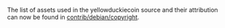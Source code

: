 The list of assets used in the yellowduckiecoin source and their attribution can now be found in [contrib/debian/copyright](../contrib/debian/copyright).
